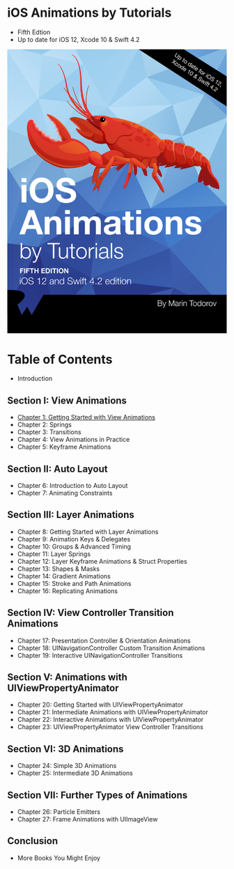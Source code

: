 # iOS Animations by Tutorials 
- Fifth Edtion
- Up to date for iOS 12, Xcode 10 & Swift 4.2
                                                           
![](Snapshot/Perface/Pre001.png)  

# Table of Contents                                   
- Introduction 
## Section I: View Animations
- [Chapter 1: Getting Started with View Animations](Chapter01.md) 
- Chapter 2: Springs
- Chapter 3: Transitions
- Chapter 4: View Animations in Practice      
- Chapter 5: Keyframe Animations    
## Section II: Auto Layout 
- Chapter 6: Introduction to Auto Layout       
- Chapter 7: Animating Constraints    
## Section III: Layer Animations 
- Chapter 8: Getting Started with Layer Animations
- Chapter 9: Animation Keys & Delegates            
- Chapter 10: Groups & Advanced Timing            
- Chapter 11: Layer Springs 
- Chapter 12: Layer Keyframe Animations & Struct Properties
- Chapter 13: Shapes & Masks
- Chapter 14: Gradient Animations
- Chapter 15: Stroke and Path Animations      
- Chapter 16: Replicating Animations       
## Section IV: View Controller Transition Animations 
- Chapter 17: Presentation Controller & Orientation Animations 
- Chapter 18: UINavigationController Custom Transition Animations 
- Chapter 19: Interactive UINavigationController Transitions
## Section V: Animations with UIViewPropertyAnimator 
- Chapter 20: Getting Started with UIViewPropertyAnimator
- Chapter 21: Intermediate Animations with UIViewPropertyAnimator
- Chapter 22: Interactive Animations with UIViewPropertyAnimator
- Chapter 23: UIViewPropertyAnimator View Controller Transitions 
## Section VI: 3D Animations
- Chapter 24: Simple 3D Animations   
- Chapter 25: Intermediate 3D Animations           
## Section VII: Further Types of Animations 
- Chapter 26: Particle Emitters  
- Chapter 27: Frame Animations with UIImageView
## Conclusion
- More Books You Might Enjoy 